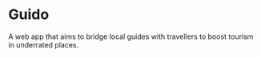 # Guido
A web app that aims to bridge local guides with travellers to boost tourism in underrated places.
